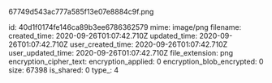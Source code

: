 67749d543ac777a585f13e07e8884c9f.png

id: 40d1f0174fe146ca89b3ee6786362579
mime: image/png
filename: 
created_time: 2020-09-26T01:07:42.710Z
updated_time: 2020-09-26T01:07:42.710Z
user_created_time: 2020-09-26T01:07:42.710Z
user_updated_time: 2020-09-26T01:07:42.710Z
file_extension: png
encryption_cipher_text: 
encryption_applied: 0
encryption_blob_encrypted: 0
size: 67398
is_shared: 0
type_: 4